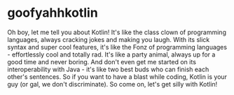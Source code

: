 # goofyahhkotlin

Oh boy, let me tell you about Kotlin! It's like the class clown of programming languages, always cracking jokes and making you laugh. With its slick syntax and super cool features, it's like the Fonz of programming languages - effortlessly cool and totally rad. It's like a party animal, always up for a good time and never boring. And don't even get me started on its interoperability with Java - it's like two best buds who can finish each other's sentences. So if you want to have a blast while coding, Kotlin is your guy (or gal, we don't discriminate). So come on, let's get silly with Kotlin!
